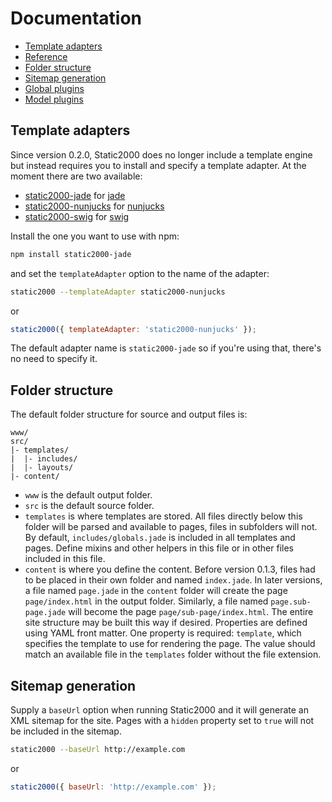 # Documentation

* [Template adapters](#template-adapters)
* [Reference](Reference.md)
* [Folder structure](#folder-structure)
* [Sitemap generation](#sitemap-generation)
* [Global plugins](GlobalPlugins.md)
* [Model plugins](ModelPlugins.md)


## Template adapters

Since version 0.2.0, Static2000 does no longer include a template engine but instead requires you to install and specify a template adapter. At the moment there are two available:

* [static2000-jade](https://github.com/judas-christ/static2000-jade) for [jade](http://jade-lang.com/)
* [static2000-nunjucks](https://github.com/judas-christ/static2000-nunjucks) for [nunjucks](http://mozilla.github.io/nunjucks/)
* [static2000-swig](https://github.com/judas-christ/static2000-swig) for [swig](http://paularmstrong.github.io/swig)

Install the one you want to use with npm:

```bash
npm install static2000-jade
```

and set the `templateAdapter` option to the name of the adapter:

```bash
static2000 --templateAdapter static2000-nunjucks
```

or

```js
static2000({ templateAdapter: 'static2000-nunjucks' });
```

The default adapter name is `static2000-jade` so if you're using that, there's no need to specify it.


## Folder structure

The default folder structure for source and output files is:

```
www/
src/
|- templates/
|  |- includes/
|  |- layouts/
|- content/
```

* `www` is the default output folder.
* `src` is the default source folder.
* `templates` is where templates are stored. All files directly below this folder will be parsed and available to pages, files in subfolders will not. By default, `includes/globals.jade` is included in all templates and pages. Define mixins and other helpers in this file or in other files included in this file.
* `content` is where you define the content. Before version 0.1.3, files had to be placed in their own folder and named `index.jade`. In later versions, a file named `page.jade` in the `content` folder will create the page `page/index.html` in the output folder. Similarly, a file named `page.sub-page.jade` will become the page `page/sub-page/index.html`. The entire site structure may be built this way if desired. Properties are defined using YAML front matter. One property is required: `template`, which specifies the template to use for rendering the page. The value should match an available file in the `templates` folder without the file extension.


## Sitemap generation

Supply a `baseUrl` option when running Static2000 and it will generate an XML sitemap for the site. Pages with a `hidden` property set to `true` will not be included in the sitemap.

```bash
static2000 --baseUrl http://example.com
```

or

```js
static2000({ baseUrl: 'http://example.com' });
```
